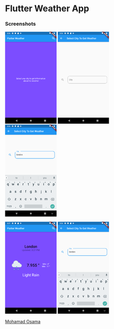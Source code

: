 

# Flutter Weather App



### Screenshots
   <img src="Screenshots/screen1.png" height="300em" />                                             <img src="Screenshots/screen2.png" height="300em" />                                             <img src="Screenshots/screen3.png" height="300em" />
   
   <img src="Screenshots/screen4.png" height="300em" />                                        <img src="Screenshots/screen3.png" height="300em" />



[Mohamad Osama](https://github.com/MohamadOsama17)

